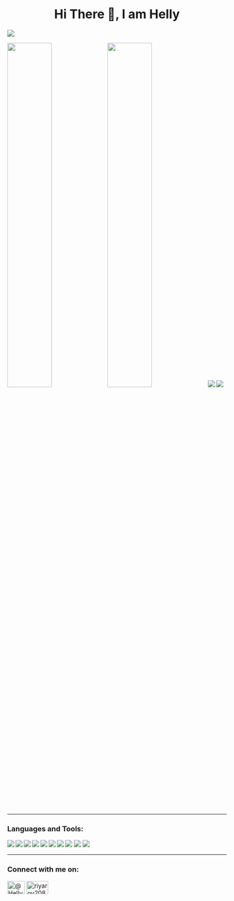 <h1 align="center">Hi There 👋, I am Helly</h1>

![](https://komarev.com/ghpvc/?username=hellyshah11&color=blueviolet&style=plastic&align=center)

<img align="left" width="45%" src="https://github-readme-stats.vercel.app/api?username=hellyshah11&show_icons=true&theme=radical">

<img width="45%" src="http://github-readme-streak-stats.herokuapp.com?user=hellyshah11&date_format=M%20j%5B%2C%20Y%5D">

<img src="https://github-readme-stats.vercel.app/api/top-langs/?username=hellyshah11&layout=compact">

<img src="https://activity-graph.herokuapp.com/graph?username=hellyshah11&theme=dracula">

<hr>

<h3 align="left">Languages and Tools:</h3>
<img align="left" src="https://img.shields.io/badge/Java-ED8B00?style=for-the-badge&logo=java&logoColor=white" >

<img align="left" src="https://img.shields.io/badge/html5-%23E34F26.svg?style=for-the-badge&logo=html5&logoColor=white" >
<img align="left" src="https://img.shields.io/badge/css3-%231572B6.svg?style=for-the-badge&logo=css3&logoColor=white" >

<img src="https://img.shields.io/badge/javascript-%23323330.svg?style=for-the-badge&logo=javascript&logoColor=%23F7DF1E" >
<img align="left" src="https://img.shields.io/badge/bootstrap-%23563D7C.svg?style=for-the-badge&logo=bootstrap&logoColor=white" >

<img align="left" src="https://img.shields.io/badge/angular-%23DD0031.svg?style=for-the-badge&logo=angular&logoColor=white" >
<img src="https://img.shields.io/badge/typescript-%23007ACC.svg?style=for-the-badge&logo=typescript&logoColor=white" >

<img align="left" src="https://img.shields.io/badge/mysql-%2300f.svg?style=for-the-badge&logo=mysql&logoColor=white" >

<img align="left" src="https://img.shields.io/badge/git-%23F05033.svg?style=for-the-badge&logo=git&logoColor=white" >
<img src="https://img.shields.io/badge/github-%23121011.svg?style=for-the-badge&logo=github&logoColor=white" >

<hr>
<h3 align="left">Connect with me on:</h3>
<p align="left">
<a href="https://twitter.com/HellyShah1101" target="blank"><img align="center" src="https://raw.githubusercontent.com/rahuldkjain/github-profile-readme-generator/master/src/images/icons/Social/twitter.svg" alt="@HellyShah1101" height="30" width="40" /></a>
 <a href="https://www.linkedin.com/in/helly-shah-0993781a1/" target="blank"><img align="center" src="https://raw.githubusercontent.com/rahuldkjain/github-profile-readme-generator/master/src/images/icons/Social/linked-in-alt.svg" alt="riyaroy2086" height="30" width="50" /></a>
</p>

